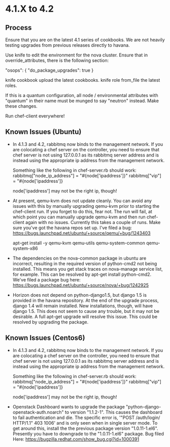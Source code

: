 4.1.X to 4.2
============

Process
-------

Ensure that you are on the latest 4.1 series of cookbooks.  We are not
heavily testing upgrades from previous releases directly to havana.

Use knife to edit the environment for the nova cluster.  Ensure that
in override_attributes, there is the following section:

"osops": { "do_package_upgrades": true }

knife cookbook upload the latest cookbooks.
knife role from_file the latest roles.

If this is a quantum configuration, all node / environmental
attributes with "quantum" in their name must be munged to say
"neutron" instead.  Make these changes.

Run chef-client everywhere!


Known Issues (Ubuntu)
---------------------

* In 4.1.3 and 4.2, rabbitmq now binds to the management network.  If
  you are colocating a chef server on the controller, you need to
  ensure that chef server is not using 127.0.0.1 as its rabbitmq
  server address and is instead using the appropriate ip address from
  the management network.

  Something like the following in chef-server.rb should work:
  rabbitmq["node_ip_address"] = "#{node['ipaddress']}"
  rabbitmq["vip"] = "#{node['ipaddress']}

  node['ipaddress'] may not be the right ip, though!

* At present, qemu-kvm does not update cleanly.  You can avoid any
  issues with this by manually upgrading qemu-kvm prior to starting
  the chef-client run.  If you forget to do this, fear not.  The run
  will fail, at which point you can manually upgrade qemu-kvm and then
  run chef-client again with no issues.  Currently this takes a couple
  of runs.  Make sure you've got the havana repos set up.  I've filed
  a bug: https://bugs.launchpad.net/ubuntu/+source/qemu/+bug/1243403

  apt-get install -y qemu-kvm qemu-utils qemu-system-common qemu-system-x86


* The dependencies on the nova-common package in ubuntu are incorrect,
  resulting in the required version of python-cmd2 not being
  installed.  This means you get stack traces on nova-manage service
  list, for example.  This can be resolved by apt-get install
  python-cmd2.  We've filed a package bug here:
  https://bugs.launchpad.net/ubuntu/+source/nova/+bug/1242925

* Horizon does not depend on python-django1.5, but django 1.5 is
  provided in the havana repository.  At the end of the upgrade
  process, django 1.4 will remain installed.  New installations,
  though, will have django 1.5.  This does not seem to cause any
  trouble, but it may not be desirable.  A full apt-get upgrade will
  resolve this issue.  This could be resolved by upgrading the package.

Known Issues (Centos6)
------------

* In 4.1.3 and 4.2, rabbitmq now binds to the management network.  If
  you are colocating a chef server on the controller, you need to
  ensure that chef server is not using 127.0.0.1 as its rabbitmq
  server address and is instead using the appropriate ip address from
  the management network.

  Something like the following in chef-server.rb should work:
  rabbitmq["node_ip_address"] = "#{node['ipaddress']}"
  rabbitmq["vip"] = "#{node['ipaddress']}

  node['ipaddress'] may not be the right ip, though!

* Openstack Dashboard wants to upgrade the package 
  "python-django-openstack-auth.noarch" to version "1.1.2-1". This
  causes the dashboard to fail authentication and die. The specific error is,
  '"POST /auth/login/ HTTP/1.1" 403 1006' and is only seen when in single 
  server mode. To get around this, install the the previous package version 
  "1.0.11-1.el6". Presently you have to downgrade to the "1.0.11-1.el6" 
  package. 
  Bug filed Here: https://bugzilla.redhat.com/show_bug.cgi?id=1000391

